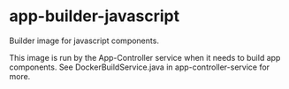 # app-builder-javascript
Builder image for javascript components. 

This image is run by the App-Controller service when it needs to build app components. 
See DockerBuildService.java in app-controller-service for more.
